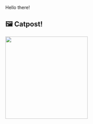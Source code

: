 Hello there!



## 🖼️ Catpost!

<sub>
    <img src="https://cdn2.thecatapi.com/images/7ad.png" height="256">
</sub>

